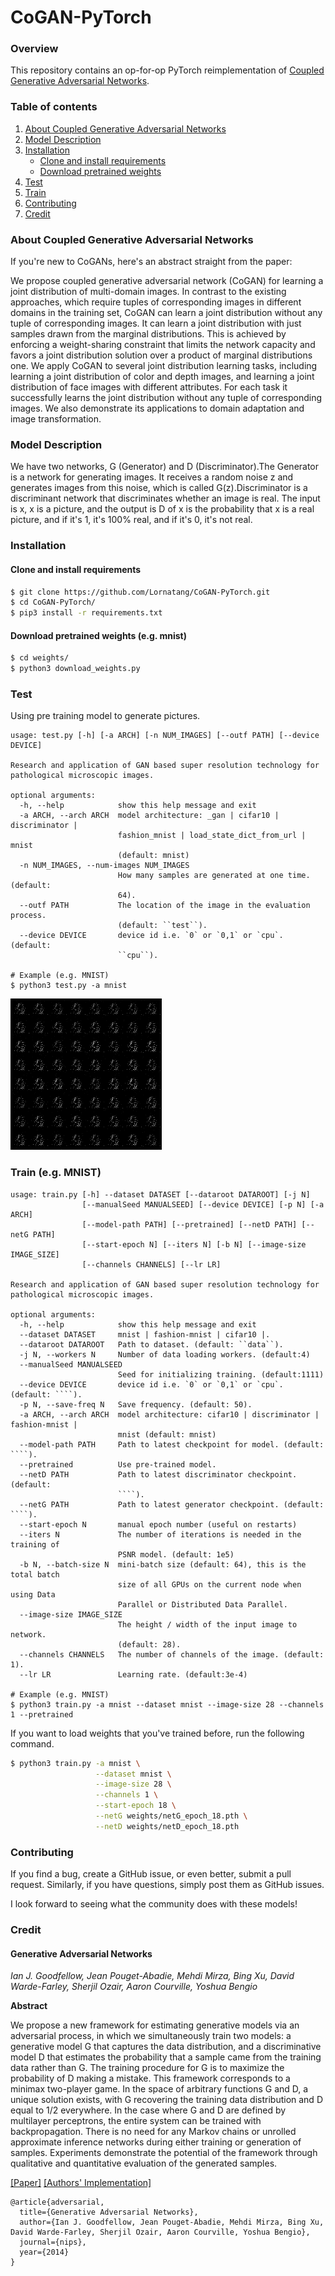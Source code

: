 # CoGAN-PyTorch

### Overview

This repository contains an op-for-op PyTorch reimplementation
of [Coupled Generative Adversarial Networks](http://xxx.itp.ac.cn/pdf/1606.07536v2).

### Table of contents

1. [About Coupled Generative Adversarial Networks](#about-coupled-generative-adversarial-networks)
2. [Model Description](#model-description)
3. [Installation](#installation)
    * [Clone and install requirements](#clone-and-install-requirements)
    * [Download pretrained weights](#download-pretrained-weights-eg-mnist)
4. [Test](#test)
5. [Train](#train-eg-mnist)
6. [Contributing](#contributing)
7. [Credit](#credit)

### About Coupled Generative Adversarial Networks

If you're new to CoGANs, here's an abstract straight from the paper:

We propose coupled generative adversarial network (CoGAN) for learning a joint distribution of multi-domain images. In
contrast to the existing approaches, which require tuples of corresponding images in different domains in the training
set, CoGAN can learn a joint distribution without any tuple of corresponding images. It can learn a joint distribution
with just samples drawn from the marginal distributions. This is achieved by enforcing a weight-sharing constraint that
limits the network capacity and favors a joint distribution solution over a product of marginal distributions one. We
apply CoGAN to several joint distribution learning tasks, including learning a joint distribution of color and depth
images, and learning a joint distribution of face images with different attributes. For each task it successfully learns
the joint distribution without any tuple of corresponding images. We also demonstrate its applications to domain
adaptation and image transformation.

### Model Description

We have two networks, G (Generator) and D (Discriminator).The Generator is a network for generating images. It receives
a random noise z and generates images from this noise, which is called G(z).Discriminator is a discriminant network that
discriminates whether an image is real. The input is x, x is a picture, and the output is D of x is the probability that
x is a real picture, and if it's 1, it's 100% real, and if it's 0, it's not real.

### Installation

#### Clone and install requirements

```bash
$ git clone https://github.com/Lornatang/CoGAN-PyTorch.git
$ cd CoGAN-PyTorch/
$ pip3 install -r requirements.txt
```

#### Download pretrained weights (e.g. mnist)

```bash
$ cd weights/
$ python3 download_weights.py
```

### Test

Using pre training model to generate pictures.

```text
usage: test.py [-h] [-a ARCH] [-n NUM_IMAGES] [--outf PATH] [--device DEVICE]

Research and application of GAN based super resolution technology for
pathological microscopic images.

optional arguments:
  -h, --help            show this help message and exit
  -a ARCH, --arch ARCH  model architecture: _gan | cifar10 | discriminator |
                        fashion_mnist | load_state_dict_from_url | mnist
                        (default: mnist)
  -n NUM_IMAGES, --num-images NUM_IMAGES
                        How many samples are generated at one time. (default:
                        64).
  --outf PATH           The location of the image in the evaluation process.
                        (default: ``test``).
  --device DEVICE       device id i.e. `0` or `0,1` or `cpu`. (default:
                        ``cpu``).

# Example (e.g. MNIST)
$ python3 test.py -a mnist
```

<span align="center"><img src="assets/mnist.gif" alt="">
</span>

### Train (e.g. MNIST)

```text
usage: train.py [-h] --dataset DATASET [--dataroot DATAROOT] [-j N]
                [--manualSeed MANUALSEED] [--device DEVICE] [-p N] [-a ARCH]
                [--model-path PATH] [--pretrained] [--netD PATH] [--netG PATH]
                [--start-epoch N] [--iters N] [-b N] [--image-size IMAGE_SIZE]
                [--channels CHANNELS] [--lr LR]

Research and application of GAN based super resolution technology for
pathological microscopic images.

optional arguments:
  -h, --help            show this help message and exit
  --dataset DATASET     mnist | fashion-mnist | cifar10 |.
  --dataroot DATAROOT   Path to dataset. (default: ``data``).
  -j N, --workers N     Number of data loading workers. (default:4)
  --manualSeed MANUALSEED
                        Seed for initializing training. (default:1111)
  --device DEVICE       device id i.e. `0` or `0,1` or `cpu`. (default: ````).
  -p N, --save-freq N   Save frequency. (default: 50).
  -a ARCH, --arch ARCH  model architecture: cifar10 | discriminator | fashion-mnist |
                        mnist (default: mnist)
  --model-path PATH     Path to latest checkpoint for model. (default: ````).
  --pretrained          Use pre-trained model.
  --netD PATH           Path to latest discriminator checkpoint. (default:
                        ````).
  --netG PATH           Path to latest generator checkpoint. (default: ````).
  --start-epoch N       manual epoch number (useful on restarts)
  --iters N             The number of iterations is needed in the training of
                        PSNR model. (default: 1e5)
  -b N, --batch-size N  mini-batch size (default: 64), this is the total batch
                        size of all GPUs on the current node when using Data
                        Parallel or Distributed Data Parallel.
  --image-size IMAGE_SIZE
                        The height / width of the input image to network.
                        (default: 28).
  --channels CHANNELS   The number of channels of the image. (default: 1).
  --lr LR               Learning rate. (default:3e-4)

# Example (e.g. MNIST)
$ python3 train.py -a mnist --dataset mnist --image-size 28 --channels 1 --pretrained
```

If you want to load weights that you've trained before, run the following command.

```bash
$ python3 train.py -a mnist \
                   --dataset mnist \
                   --image-size 28 \
                   --channels 1 \
                   --start-epoch 18 \
                   --netG weights/netG_epoch_18.pth \
                   --netD weights/netD_epoch_18.pth
```

### Contributing

If you find a bug, create a GitHub issue, or even better, submit a pull request. Similarly, if you have questions,
simply post them as GitHub issues.

I look forward to seeing what the community does with these models!

### Credit

#### Generative Adversarial Networks

*Ian J. Goodfellow, Jean Pouget-Abadie, Mehdi Mirza, Bing Xu, David Warde-Farley, Sherjil Ozair, Aaron Courville, Yoshua
Bengio*

**Abstract**

We propose a new framework for estimating generative models via an adversarial process, in which we simultaneously train
two models: a generative model G that captures the data distribution, and a discriminative model D that estimates the
probability that a sample came from the training data rather than G. The training procedure for G is to maximize the
probability of D making a mistake. This framework corresponds to a minimax two-player game. In the space of arbitrary
functions G and D, a unique solution exists, with G recovering the training data distribution and D equal to 1/2
everywhere. In the case where G and D are defined by multilayer perceptrons, the entire system can be trained with
backpropagation. There is no need for any Markov chains or unrolled approximate inference networks during either
training or generation of samples. Experiments demonstrate the potential of the framework through qualitative and
quantitative evaluation of the generated samples.

[[Paper]](http://xxx.itp.ac.cn/pdf/1606.07536v2) [[Authors' Implementation]](https://github.com/mingyuliutw/cogan)

```
@article{adversarial,
  title={Generative Adversarial Networks},
  author={Ian J. Goodfellow, Jean Pouget-Abadie, Mehdi Mirza, Bing Xu, David Warde-Farley, Sherjil Ozair, Aaron Courville, Yoshua Bengio},
  journal={nips},
  year={2014}
}
```